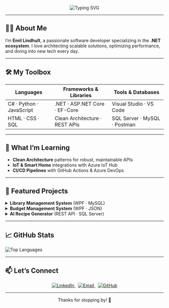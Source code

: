 <p align="center">
  <img src="https://readme-typing-svg.herokuapp.com?font=Fira+Code&size=30&pause=1000&color=0C9CFF&center=true&vCenter=true&width=600&lines=Hi+there!+I%27m+Emil+Lindhult+%F0%9F%8C%9F;.NET+Developer+%7C+API+Enthusiast" alt="Typing SVG"/>
</p>

---

## 👨‍💻 About Me
I’m **Emil Lindhult**, a passionate software developer specializing in the **.NET ecosystem**. I love architecting scalable solutions, optimizing performance, and diving into new tech every day.

---

## 🛠️ My Toolbox

| Languages                   | Frameworks & Libraries            | Tools & Databases          |
|-----------------------------|-----------------------------------|----------------------------|
| C# · Python · JavaScript    | .NET · ASP.NET Core · EF-Core     | Visual Studio · VS Code    |
| HTML · CSS · SQL            | Clean Architecture · REST APIs    | SQL Server · MySQL · Postman |

---

## 🌱 What I’m Learning
- **Clean Architecture** patterns for robust, maintainable APIs  
- **IoT & Smart Home** integrations with Azure IoT Hub  
- **CI/CD Pipelines** with GitHub Actions & Azure DevOps  

---

## 🚀 Featured Projects

<details>
<summary><strong>Library Management System</strong> (WPF · MySQL)</summary>

- 🧰 **Tech:** C#, WPF, MySQL  
- ✨ **Highlights:**  
  - User-friendly UI with MVVM pattern  
  - Role-based authentication & real-time search  
- 🔗 [GitHub Repository](https://github.com/blaskarm/Library.git)
</details>

<details>
<summary><strong>Budget Management System</strong> (WPF · JSON)</summary>

- 🧰 **Tech:** C#, WPF, JSON  
- ✨ **Highlights:**  
  - Dynamic expense tracking & chart visualizations  
  - Import/export reports in CSV/JSON  
- 🔗 [GitHub Repository](https://github.com/blaskarm/Budget.git)
</details>

<details>
<summary><strong>AI Recipe Generator</strong> (REST API · SQL Server)</summary>

- 🧰 **Tech:** .NET 7, ASP.NET Core, Clean Architecture  
- ✨ **Highlights:**  
  - GPT-powered recipe suggestions based on available ingredients  
  - Secure JWT authentication & Swagger docs  
- 🔗 [GitHub Repository](https://github.com/blaskarm/AIronChef.git)
</details>

---

## 📈 GitHub Stats

<p>
  <img src="https://github-readme-stats.vercel.app/api/top-langs/?username=blaskarm&layout=compact&theme=transparent" alt="Top Languages" />
</p>

---

## 📫 Let’s Connect

<p align="center">
  <a href="https://www.linkedin.com/in/emil-lindhult-63484017b/">
    <img src="https://img.shields.io/badge/LinkedIn-%230077B5.svg?style=flat-square&logo=linkedin&logoColor=white" alt="LinkedIn"/>
  </a>
  &nbsp;
  <a href="mailto:emillindhult@outlook.com">
    <img src="https://img.shields.io/badge/Email-%230078D4.svg?style=flat-square&logo=microsoft-outlook&logoColor=white" alt="Email"/>
  </a>
  &nbsp;
  <a href="https://github.com/blaskarm">
    <img src="https://img.shields.io/badge/GitHub-%2312100E.svg?style=flat-square&logo=github&logoColor=white" alt="GitHub"/>
  </a>
</p>

---

<p align="center">Thanks for stopping by! 🚀</p>
